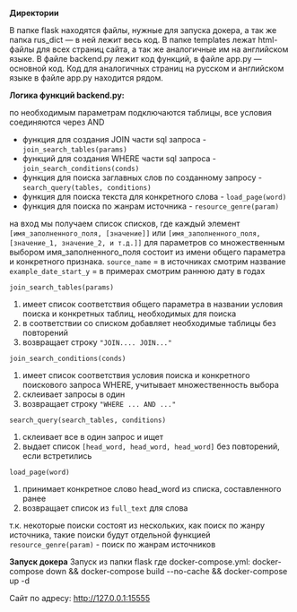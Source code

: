 **Директории**

В папке flask находятся файлы, нужные для запуска докера, а так же папка rus_dict — в ней лежит весь код.
В папке templates лежат html-файлы для всех страниц сайта, а так же аналогичные им на английском языке.
В файле backend.py лежит код функций, в файле app.py — основной код. Код для аналогичных страниц на русском и английском языке в файле app.py находится рядом.

**Логика функций backend.py:**

по необходимым параметрам подключаются таблицы, все условия соединяются через AND
* функция для создания JOIN части sql запроса - `join_search_tables(params)`
* функций для создания WHERE части sql запроса - `join_search_conditions(conds)`
* функция для поиска заглавных слов по созданному запросу - `search_query(tables, conditions)`
* функция для поиска текста для конкретного слова - `load_page(word)`
* функция для поиска по жанрам источника - `resource_genre(param)` 

на вход мы получаем список списков, где каждый элемент `[имя_заполненного_поля, [значение]]` или `[имя_заполненного_поля, [значение_1, значение_2, и т.д.]]` для параметров со множественным выбором
имя_заполненного_поля состоит из имени общего параметра и конкретного признака.
`source_name` = в источниках смотрим название
`example_date_start_y` = в примерах смотрим раннюю дату в годах

`join_search_tables(params)`
1. имеет список соответствия общего параметра в названии условия поиска и конкретных таблиц, необходимых для поиска
2. в соответствии со списком добавляет необходимые таблицы без повторений
3. возвращает строку `"JOIN.... JOIN..."`

`join_search_conditions(conds)`
1. имеет список соответствия условия поиска и конкретного поискового запроса WHERE, учитывает множественность выбора
2. склеивает запросы в один
3. возвращает строку `"WHERE ... AND ..."`

`search_query(search_tables, conditions)`
1. склеивает все в один запрос и ищет
2. выдает список `[head_word, head_word, head_word]` без повторений, если встретились

`load_page(word)`
1. принимает конкретное слово head_word из списка, составленного ранее
2. возвращает список из `full_text` для слова

т.к. некоторые поиски состоят из нескольких, как поиск по жанру источника, такие поиски будут отдельной функцией
`resource_genre(param)` - поиск по жанрам источников


**Запуск докера**
Запуск из папки flask где 
docker-compose.yml:
docker-compose down && docker-compose build --no-cache && docker-compose up -d

Сайт по адресу: http://127.0.0.1:15555






